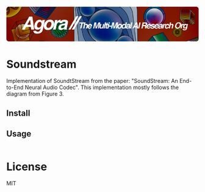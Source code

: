 [![Multi-Modality](agorabanner.png)](https://discord.gg/qUtxnK2NMf)

# Soundstream
Implementation of SoundtStream from the paper: "SoundStream: An End-to-End Neural Audio Codec". This implementation mostly follows the diagram from Figure 3.

## Install


## Usage
```python

```

# License
MIT



